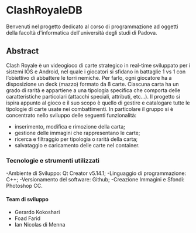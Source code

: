 
# ClashRoyaleDB
Benvenuti nel progetto dedicato al corso di programmazione ad oggetti della facoltà d'informatica dell'università degli studi di Padova.
## Abstract
Clash Royale è un videogioco di carte strategico in real-time sviluppato per i sistemi IOS e Android, nel quale i giocatori si sfidano in battaglie 1 vs 1 con l’obiettivo di abbattere le torri nemiche. Per farlo, ogni giocatore ha a disposizione un deck (mazzo) formato da 8 carte. Ciascuna carta ha un grado di rarità e appartiene a una tipologia specifica che comporta delle caratteristiche particolari (attacchi speciali, attributi, etc…). Il progetto si ispira appunto al gioco e il suo scopo è quello di gestire e catalogare tutte le tipologie di carte usate nei combattimenti. In particolare il gruppo si è concentrato nello sviluppo delle seguenti funzionalità: 
- inserimento, modifica e rimozione della carta;
- gestione delle immagini che rappresentano le carte;
- ricerca e filtraggio per tipologia o rarità della carta; 
- salvataggio e caricamento delle carte nel container.
### Tecnologie e strumenti utilizzati 
-Ambiente di Sviluppo: Qt Creator v5.14.1;
-Linguaggio di programmazione: C++;
-Versionamento del software: Github;
-Creazione Immagini e Sfondi: Photoshop CC.
#### Team di sviluppo
- Gerardo Kokoshari
- Foad Farid
- Ian Nicolas di Menna
